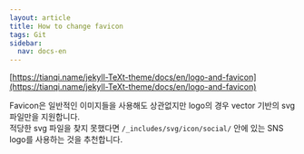 ```yaml
---
layout: article
title: How to change favicon
tags: Git
sidebar:
  nav: docs-en
---
```


[https://tianqi.name/jekyll-TeXt-theme/docs/en/logo-and-favicon](https://tianqi.name/jekyll-TeXt-theme/docs/en/logo-and-favicon)

Favicon은 일반적인 이미지들을 사용해도 상관없지만 logo의 경우 vector 기반의 svg 파일만을 지원합니다.  
적당한 svg 파일을 찾지 못했다면 `/_includes/svg/icon/social/` 안에 있는 SNS logo를 사용하는 것을 추천합니다.
